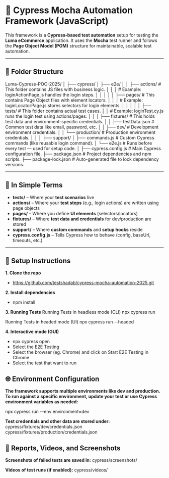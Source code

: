 # 📘 Cypress Mocha Automation Framework (JavaScript)

This framework is a **Cypress-based test automation** setup for testing the **Luma eCommerce** application. It uses the **Mocha** test runner and follows the **Page Object Model (POM)** structure for maintainable, scalable test automation.

---

## 📁 Folder Structure

Luma-Cypress-POC-2025/
│
├── cypress/
│   ├── e2e/
│   │   ├── actions/               # This folder contains JS files with business logic.
│   │   │                          # Example: loginActionPage.js handles the login steps.
│   │   │
│   │   ├── pages/                 # This contains Page Object files with element locators.
│   │   │                          # Example: loginLocatorPage.js stores selectors for login elements.
│   │   │
│   │   ├── tests/                 # This folder contains actual test cases.
│   │                              # Example: loginTest.cy.js runs the login test using actions/pages.
│   │
│   ├── fixtures/                  # This holds test data and environment-specific credentials.
│   │   ├── testData.json          # Common test data like email, password, etc.
│   │   ├── dev/                   # Development environment credentials.
│   │   └── production/            # Production environment credentials.
│   │
│   ├── support/
│       ├── commands.js            # Custom Cypress commands (like reusable login command).
│       └── e2e.js                 # Runs before every test — used for setup code.
│
├── cypress.config.js              # Main Cypress configuration file.
├── package.json                   # Project dependencies and npm scripts.
├── package-lock.json              # Auto-generated file to lock dependency versions.

---

## 📌 In Simple Terms

- **tests/** – Where your **test scenarios** live  
- **actions/** – Where your **test steps** (e.g., login actions) are written using page objects  
- **pages/** – Where you define **UI elements** (selectors/locators)  
- **fixtures/** – Where **test data and credentials** for dev/production are stored  
- **support/** – Where **custom commands** and **setup hooks** reside  
- **cypress.config.js** – Tells Cypress how to behave (config, baseUrl, timeouts, etc.)

---

## 🔧 Setup Instructions

**1. Clone the repo**

- https://github.com/testshadab/cypress-mocha-automation-2025.git

**2. Install dependencies**
- npm install

**3. Running Tests**
Running Tests in headless mode (CLI)
npx cypress run

Running Tests in headed mode (UI)
npx cypress run --headed

**4. Interactive mode (GUI)**
- npx cypress open
- Select the E2E Testing
- Select the browser (eg. Chrome) and click on Start E2E Testing in Chrome
- Select the test that want to run 

## 🌐 Environment Configuration
**The framework supports multiple environments like dev and production.
To run against a specific environment, update your test or use Cypress environment variables as needed:**

npx cypress run --env environment=dev

**Test credentials and other data are stored under:**
cypress/fixtures/dev/credentials.json
cypress/fixtures/production/credentials.json

## 📸 Reports, Videos, and Screenshots
**Screenshots of failed tests are saved in:**
cypress/screenshots/

**Videos of test runs (if enabled):**
cypress/videos/

